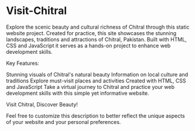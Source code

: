 # Visit-Chitral
Explore the scenic beauty and cultural richness of Chitral through this static website project. 
Created for practice, this site showcases the stunning landscapes, traditions and attractions of Chitral, Pakistan. 
Built with HTML, CSS and JavaScript it serves as a hands-on project to enhance web development skills.

Key Features:

Stunning visuals of Chitral's natural beauty
Information on local culture and traditions
Explore must-visit places and activities
Created with HTML, CSS and JavaScript
Take a virtual journey to Chitral and practice your web development skills with this simple yet informative website.

Visit Chitral, Discover Beauty!

Feel free to customize this description to better reflect the unique aspects of your website and your personal preferences.
